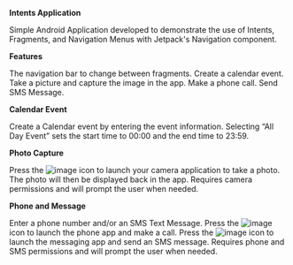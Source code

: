 **Intents Application**

Simple Android Application developed to demonstrate the use of Intents, Fragments, and Navigation Menus with Jetpack's Navigation component.

**Features**

The navigation bar to change between fragments.
Create a calendar event.
Take a picture and capture the image in the app.
Make a phone call.
Send SMS Message.

**Calendar Event**

Create a Calendar event by entering the event information. 
Selecting “All Day Event” sets the start time to 00:00 and the end time to 23:59.


**Photo Capture**

Press the ![image](https://github.com/LilWons/Intents/assets/153861316/f2609c7a-6fc4-4fd3-a16a-68a4a62700c8) icon to launch your camera application to take a photo. 
The photo will then be displayed back in the app. 
Requires camera permissions and will prompt the user when needed. 

**Phone and Message**

Enter a phone number and/or an SMS Text Message.
Press the ![image](https://github.com/LilWons/Intents/assets/153861316/7ac66d7c-ffde-489e-9045-c1c917ddc078) icon to launch the phone app and make a call.
Press the ![image](https://github.com/LilWons/Intents/assets/153861316/273d1e62-2159-4112-85b3-fcbb6e66242f) icon to launch the messaging app and send an SMS message. 
Requires phone and SMS permissions and will prompt the user when needed. 

